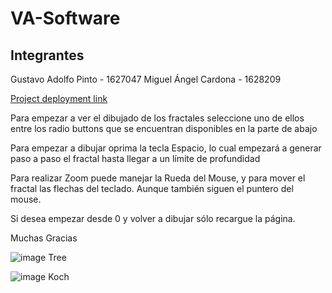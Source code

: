 # VA-Software

## Integrantes
Gustavo Adolfo Pinto - 1627047
Miguel Ángel Cardona - 1628209

[Project deployment link](https://fractal-project.web.app/)

Para empezar a ver el dibujado de los fractales seleccione uno de ellos entre los radio buttons
que se encuentran disponibles en la parte de abajo

Para empezar a dibujar oprima la tecla Espacio, lo cual empezará a generar paso a paso el fractal
hasta llegar a un límite de profundidad

Para realizar Zoom puede manejar la Rueda del Mouse, y para mover el fractal las
flechas del teclado. Aunque también siguen el puntero del mouse.

Si desea empezar desde 0 y volver a dibujar sólo recargue la página.

Muchas Gracias


![image Tree](https://res.cloudinary.com/complex-software/image/upload/v1607957536/amcaiz0f0p4nhluubb6v.png)

![image Koch](https://res.cloudinary.com/complex-software/image/upload/v1607957554/azotyva9xsxa1kneiokl.png)



